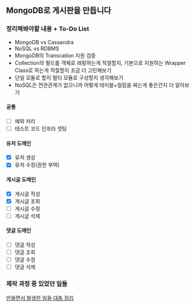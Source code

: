 ## MongoDB로 게시판을 만듭니다

### 정리해봐야할 내용 + To-Do List

- MongoDB vs Cassandra
- NoSQL vs RDBMS
- MongoDB의 Transcation 지원 검증
- Collection의 필드를 객체로 래핑하는게 적절할지, 기본으로 지원하는 Wrapper Class로 하는게 적절할지 조금 더 고민해보기
- 단일 모듈로 할지 멀티 모듈로 구성할지 생각해보기
- NoSQL은 연관관계가 없으니까 어떻게 테이블+컬럼을 짜는게 좋은건지 더 알아보기

#### 공통
- [ ] 예외 처리
- [ ] 테스트 코드 인프라 셋팅

#### 유저 도메인

- [x] 유저 생성
- [x] 유저 수정(권한 부여)

#### 게시글 도메인

- [x] 게시글 작성
- [x] 게시글 조회
- [ ] 게시글 수정
- [ ] 게시글 삭제

#### 댓글 도메인

- [ ] 댓글 작성
- [ ] 댓글 조회
- [ ] 댓글 수정
- [ ] 댓글 삭제

### 제작 과정 중 있었던 일들

[만들면서 발생한 일들 대충 정리](https://k-diger.github.io/posts/MongoDBWithSpringBoot/)